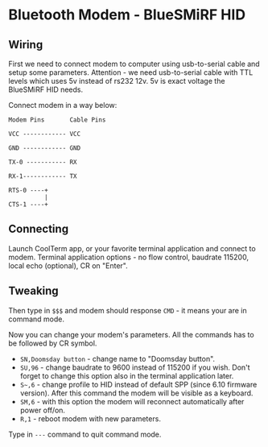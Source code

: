 Bluetooth Modem - BlueSMiRF HID
===========

Wiring
----------

First we need to connect modem to computer using usb-to-serial cable and setup some parameters. 
Attention - we need usb-to-serial cable with TTL levels which uses 5v instead of rs232 12v.
5v is exact voltage the BlueSMiRF HID needs.

Connect modem in a way below:

```
Modem Pins       Cable Pins
            
VCC ------------ VCC

GND ------------ GND

TX-0 ----------- RX

RX-1------------ TX

RTS-0 ----+
          |
CTS-1 ----+
```

Connecting
----------

Launch CoolTerm app, or your favorite terminal application and connect to modem.
Terminal application options - no flow control, baudrate 115200, local echo (optional), CR on "Enter".

Tweaking
---------

Then type in ```$$$``` and modem should response ```CMD``` - it means your are in command mode.

Now you can change your modem's parameters. All the commands has to be followed by CR symbol.

- ```SN,Doomsday button``` - change name to "Doomsday button".
- ```SU,96``` - change baudrate to 9600 instead of 115200 if you wish. Don't forget to change this option also in the terminal application later.
- ```S~,6``` - change profile to HID instead of default SPP (since 6.10 firmware version). After this command the modem will be visible as a keyboard.
- ```SM,6``` - with this option the modem will reconnect automatically after power off/on.
- ```R,1``` - reboot modem with new parameters.

Type in ```---``` command to quit command mode.
